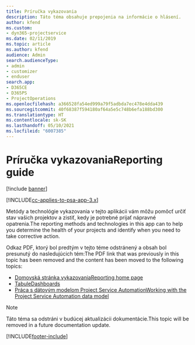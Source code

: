 ```yaml
---
title: Príručka vykazovania
description: Táto téma obsahuje prepojenia na informácie o hlásení.
author: kfend
ms.custom:
- dyn365-projectservice
ms.date: 02/11/2019
ms.topic: article
ms.author: kfend
audience: Admin
search.audienceType:
- admin
- customizer
- enduser
search.app:
- D365CE
- D365PS
- ProjectOperations
ms.openlocfilehash: a366528fa54ed999a79f5adbda7ec478e4dda439
ms.sourcegitcommit: 40f68387f594180af64a5e5c748b6efa188bd300
ms.translationtype: HT
ms.contentlocale: sk-SK
ms.lasthandoff: 05/10/2021
ms.locfileid: "6007385"
---
```

# <a name="reporting-guide"></a><span data-ttu-id="29204-103">Príručka vykazovania</span><span class="sxs-lookup"><span data-stu-id="29204-103">Reporting guide</span></span>

[!include [banner](../../includes/psa-now-project-operations.md)]

[!INCLUDE[cc-applies-to-psa-app-3.x](../../includes/cc-applies-to-psa-app-3x.md)]

<span data-ttu-id="29204-104">Metódy a technológie vykazovania v tejto aplikácii vám môžu pomôcť určiť stav vašich projektov a zistiť, kedy je potrebné prijať nápravné opatrenia.</span><span class="sxs-lookup"><span data-stu-id="29204-104">The reporting methods and technologies in this app can to help you determine the health of your projects and identify when you need to take corrective action.</span></span> 

<span data-ttu-id="29204-105">Odkaz PDF, ktorý bol predtým v tejto téme odstránený a obsah bol presunutý do nasledujúcich tém:</span><span class="sxs-lookup"><span data-stu-id="29204-105">The PDF link that was previously in this topic has been removed and the content has been moved to the following topics:</span></span>

- [<span data-ttu-id="29204-106">Domovská stránka vykazovania</span><span class="sxs-lookup"><span data-stu-id="29204-106">Reporting home page</span></span>](../reports-reporting-dynamics-365-project-service.md)
- [<span data-ttu-id="29204-107">Tabule</span><span class="sxs-lookup"><span data-stu-id="29204-107">Dashboards</span></span>](../reports-dashboards.md)
- [<span data-ttu-id="29204-108">Práca s dátovým modelom Project Service Automation</span><span class="sxs-lookup"><span data-stu-id="29204-108">Working with the Project Service Automation data model</span></span>](../reports-working-project-service-data-model.md)

> [!NOTE]
> <span data-ttu-id="29204-109">Táto téma sa odstráni v budúcej aktualizácii dokumentácie.</span><span class="sxs-lookup"><span data-stu-id="29204-109">This topic will be removed in a future documentation update.</span></span> 


[!INCLUDE[footer-include](../../includes/footer-banner.md)]